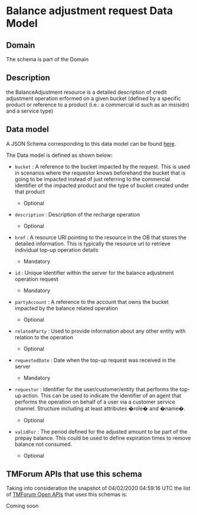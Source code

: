 # Balance adjustment request Data Model

## Domain

The  schema is part of the  Domain

## Description

the BalanceAdjustment resource is a detailed description of credit adjustment operation erformed on a given bucket (defined by a specific product or reference to a product (i.e.: a commercial id such as an msisidn) and a service type)

## Data model

A JSON Schema corresponding to this data model can be found
[here](https://github.com/tmforum-rand/schemas/blob/candidates/Customer/BalanceAdjustmentRequest.schema.json).

The Data model is defined as shown below:

- `bucket` : A reference to the bucket impacted by the request. This is used in scenarios where the requestor knows beforehand the bucket that is going to be impacted instead of just referring to the commercial identifier of the impacted product and the type of bucket created under that product

  - Optional


- `description` : Description of the recharge operation

  - Optional


- `href` : A resource URI pointing to the resource in the OB that stores the detailed information. This is typically the resource url to retrieve individual top-up operation details

  - Mandatory


- `id` : Unique Identifier within the server for the balance adjustment operation request

  - Mandatory


- `partyAccount` : A reference to the account that owns the bucket impacted by the balance related operation

  - Optional


- `relatedParty` : Used to provide information about any other entity with relation to the operation

  - Optional


- `requestedDate` : Date when the top-up request was received in the server

  - Mandatory


- `requestor` : Identifier for the user/customer/entity that performs the top-up action. This can be used to indicate the identifier of an agent that performs the operation on behalf of a user via a customer service channel. Structure including at least attributes �role� and �name�.

  - Optional


- `validFor` : The period defined for the adjusted amount to be part of the prepay balance. This could be used to define expiration times to remove balance not consumed.

  - Optional






## TMForum APIs that use this schema

Taking into consideration the snapshot of 04/02/2020 04:59:16 UTC the list of [TMForum Open APIs](https://www.tmforum.org/open-apis/) that uses this schemas is:

Coming soon